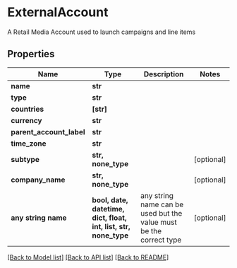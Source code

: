 # ExternalAccount

A Retail Media Account used to launch campaigns and line items

## Properties
Name | Type | Description | Notes
------------ | ------------- | ------------- | -------------
**name** | **str** |  | 
**type** | **str** |  | 
**countries** | **[str]** |  | 
**currency** | **str** |  | 
**parent_account_label** | **str** |  | 
**time_zone** | **str** |  | 
**subtype** | **str, none_type** |  | [optional] 
**company_name** | **str, none_type** |  | [optional] 
**any string name** | **bool, date, datetime, dict, float, int, list, str, none_type** | any string name can be used but the value must be the correct type | [optional]

[[Back to Model list]](../README.md#documentation-for-models) [[Back to API list]](../README.md#documentation-for-api-endpoints) [[Back to README]](../README.md)


